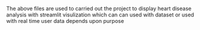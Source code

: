 The above files are used to carried out the project to display heart disease analysis with streamlit visulization which can can used with dataset or used with real time user data depends upon purpose
